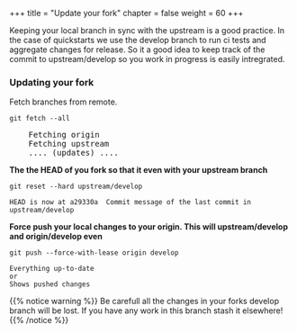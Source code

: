 +++
title = "Update your fork"
chapter = false
weight = 60
+++


Keeping your local branch in sync with the upstream is a good practice. In the case of quickstarts we use the develop branch to run ci tests and aggregate changes for release. So it a good idea to keep track of the commit to upstream/develop so you work in progress is easily intregrated.

### Updating your fork

Fetch branches from remote.

`git fetch --all`

<pre>
    Fetching origin
    Fetching upstream
    .... (updates) ....
</pre>

**The the HEAD of you fork so that it even with your upstream branch**

`git reset --hard upstream/develop`

    HEAD is now at a29330a  Commit message of the last commit in upstream/develop

**Force push your local changes to your origin. This will upstream/develop and origin/develop even**

`git push --force-with-lease origin develop`

    Everything up-to-date
    or
    Shows pushed changes

{{% notice warning %}}
Be carefull all the changes in your forks develop branch will be lost. If you have any work in this branch stash it elsewhere!
{{% /notice %}}

